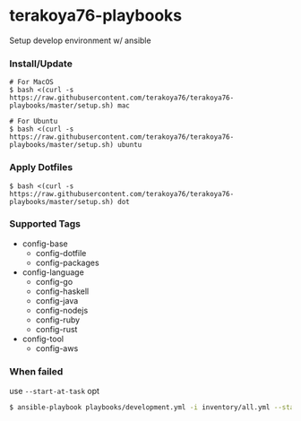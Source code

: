 # terakoya76-playbooks

Setup develop environment w/ ansible

### Install/Update

```shell
# For MacOS
$ bash <(curl -s https://raw.githubusercontent.com/terakoya76/terakoya76-playbooks/master/setup.sh) mac

# For Ubuntu
$ bash <(curl -s https://raw.githubusercontent.com/terakoya76/terakoya76-playbooks/master/setup.sh) ubuntu
```

### Apply Dotfiles

```shell
$ bash <(curl -s https://raw.githubusercontent.com/terakoya76/terakoya76-playbooks/master/setup.sh) dot
```

### Supported Tags
* config-base
  * config-dotfile
  * config-packages
* config-language
  * config-go
  * config-haskell
  * config-java
  * config-nodejs
  * config-ruby
  * config-rust
* config-tool
  * config-aws

### When failed
use `--start-at-task` opt
```bash
$ ansible-playbook playbooks/development.yml -i inventory/all.yml --start-at-task="ruby : Set prefix"
```
